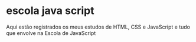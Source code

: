 # escola java script
 Aqui estão registrados os meus estudos de HTML, CSS e JavaScript e tudo que envolve na Escola de JavaScript
